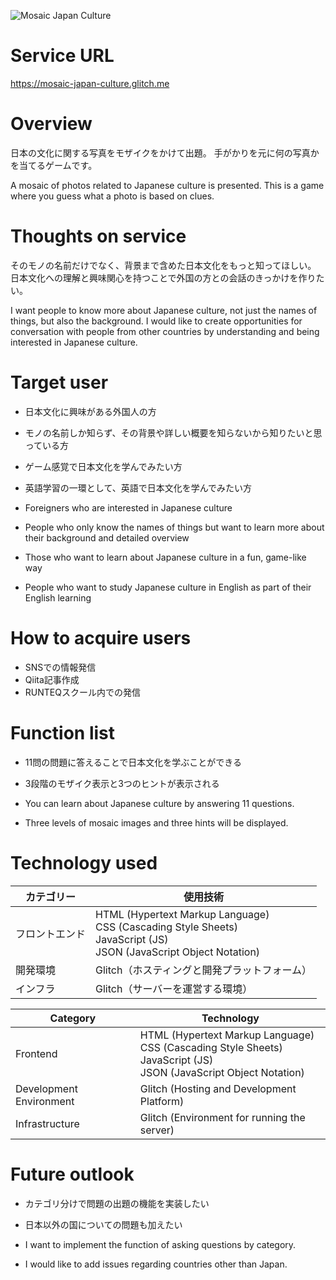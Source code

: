 ![Mosaic Japan Culture](https://cdn.glitch.global/cf4d2441-d52f-444c-848a-1a7d7c967fff/08dfad83-2551-4539-861b-8554fed98685.mosaic-japan-culture.png?v=1728535098745)

# Service URL
https://mosaic-japan-culture.glitch.me

# Overview
日本の文化に関する写真をモザイクをかけて出題。
手がかりを元に何の写真かを当てるゲームです。

A mosaic of photos related to Japanese culture is presented.
This is a game where you guess what a photo is based on clues.


# Thoughts on service
そのモノの名前だけでなく、背景まで含めた日本文化をもっと知ってほしい。
日本文化への理解と興味関心を持つことで外国の方との会話のきっかけを作りたい。

I want people to know more about Japanese culture, not just the names of things, but also the background.
I would like to create opportunities for conversation with people from other countries by understanding and being interested in Japanese culture.


# Target user
- 日本文化に興味がある外国人の方
- モノの名前しか知らず、その背景や詳しい概要を知らないから知りたいと思っている方
- ゲーム感覚で日本文化を学んでみたい方
- 英語学習の一環として、英語で日本文化を学んでみたい方

- Foreigners who are interested in Japanese culture
- People who only know the names of things but want to learn more about their background and detailed overview
- Those who want to learn about Japanese culture in a fun, game-like way
- People who want to study Japanese culture in English as part of their English learning


# How to acquire users
- SNSでの情報発信
- Qiita記事作成
- RUNTEQスクール内での発信


# Function list
- 11問の問題に答えることで日本文化を学ぶことができる
- 3段階のモザイク表示と3つのヒントが表示される

- You can learn about Japanese culture by answering 11 questions.
- Three levels of mosaic images and three hints will be displayed.


# Technology used
| カテゴリー     | 使用技術                                                                                                                 | 
| -------------- | ------------------------------------------------------------------------------------------------------------------------ | 
| フロントエンド | HTML (Hypertext Markup Language)<br>CSS (Cascading Style Sheets)<br>JavaScript (JS)<br>JSON (JavaScript Object Notation) | 
| 開発環境       | Glitch（ホスティングと開発プラットフォーム）                                                                             | 
| インフラ       | Glitch（サーバーを運営する環境）  | 

| Category               | Technology                                                                                                                 | 
|-----------------------|---------------------------------------------------------------------------------------------------------------------------| 
| Frontend               | HTML (Hypertext Markup Language)<br>CSS (Cascading Style Sheets)<br>JavaScript (JS)<br>JSON (JavaScript Object Notation) | 
| Development Environment | Glitch (Hosting and Development Platform)                                                                               | 
| Infrastructure         | Glitch (Environment for running the server)                                                                              | 


# Future outlook
- カテゴリ分けで問題の出題の機能を実装したい
- 日本以外の国についての問題も加えたい

- I want to implement the function of asking questions by category.
- I would like to add issues regarding countries other than Japan.
